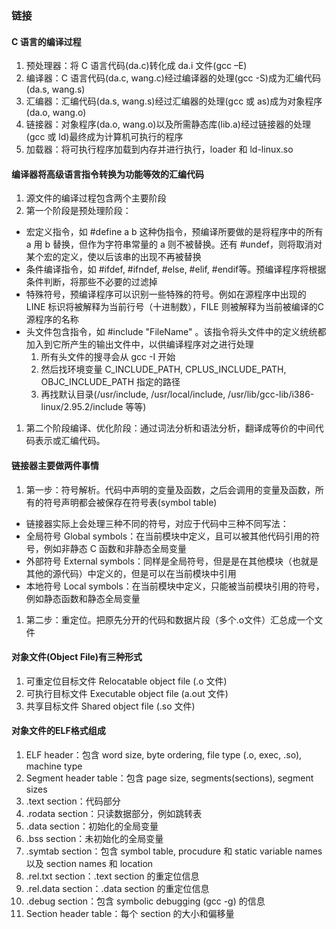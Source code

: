 ### 链接

#### C 语言的编译过程
1. 预处理器：将 C 语言代码(da.c)转化成 da.i 文件(gcc –E)
1. 编译器：C 语言代码(da.c, wang.c)经过编译器的处理(gcc -S)成为汇编代码(da.s, wang.s)
1. 汇编器：汇编代码(da.s, wang.s)经过汇编器的处理(gcc 或 as)成为对象程序(da.o, wang.o)
1. 链接器：对象程序(da.o, wang.o)以及所需静态库(lib.a)经过链接器的处理(gcc 或 ld)最终成为计算机可执行的程序
1. 加载器：将可执行程序加载到内存并进行执行，loader 和 ld-linux.so  

#### 编译器将高级语言指令转换为功能等效的汇编代码
1. 源文件的编译过程包含两个主要阶段
1. 第一个阶段是预处理阶段：
  * 宏定义指令，如 #define a b 这种伪指令，预编译所要做的是将程序中的所有 a 用 b 替换，但作为字符串常量的 a 则不被替换。还有 #undef，则将取消对某个宏的定义，使以后该串的出现不再被替换
  * 条件编译指令，如 #ifdef, #ifndef, #else, #elif, #endif等。预编译程序将根据条件判断，将那些不必要的过滤掉
  * 特殊符号，预编译程序可以识别一些特殊的符号。例如在源程序中出现的 LINE 标识将被解释为当前行号（十进制数），FILE 则被解释为当前被编译的C源程序的名称
  * 头文件包含指令，如 #include "FileName" 。该指令将头文件中的定义统统都加入到它所产生的输出文件中，以供编译程序对之进行处理
    1. 所有头文件的搜寻会从 gcc -I 开始
    1. 然后找环境变量 C_INCLUDE_PATH, CPLUS_INCLUDE_PATH, OBJC_INCLUDE_PATH 指定的路径
    1. 再找默认目录(/usr/include, /usr/local/include, /usr/lib/gcc-lib/i386-linux/2.95.2/include 等等)
1. 第二个阶段编译、优化阶段：通过词法分析和语法分析，翻译成等价的中间代码表示或汇编代码。

#### 链接器主要做两件事情
1. 第一步：符号解析。代码中声明的变量及函数，之后会调用的变量及函数，所有的符号声明都会被保存在符号表(symbol table)
  * 链接器实际上会处理三种不同的符号，对应于代码中三种不同写法：
  * 全局符号 Global symbols：在当前模块中定义，且可以被其他代码引用的符号，例如非静态 C 函数和非静态全局变量
  * 外部符号 External symbols：同样是全局符号，但是是在其他模块（也就是其他的源代码）中定义的，但是可以在当前模块中引用
  * 本地符号 Local symbols：在当前模块中定义，只能被当前模块引用的符号，例如静态函数和静态全局变量
1. 第二步：重定位。把原先分开的代码和数据片段（多个.o文件）汇总成一个文件

#### 对象文件(Object File)有三种形式
1. 可重定位目标文件 Relocatable object file (.o 文件)
1. 可执行目标文件 Executable object file (a.out 文件)
1. 共享目标文件 Shared object file (.so 文件)

#### 对象文件的ELF格式组成
1. ELF header：包含 word size, byte ordering, file type (.o, exec, .so), machine type
1. Segment header table：包含 page size, segments(sections), segment sizes
1. .text section：代码部分
1. .rodata section：只读数据部分，例如跳转表
1. .data section：初始化的全局变量
1. .bss section：未初始化的全局变量
1. .symtab section：包含 symbol table, procudure 和 static variable names 以及 section names 和 location
1. .rel.txt section：.text section 的重定位信息
1. .rel.data section：.data section 的重定位信息
1. .debug section：包含 symbolic debugging (gcc -g) 的信息
1. Section header table：每个 section 的大小和偏移量


